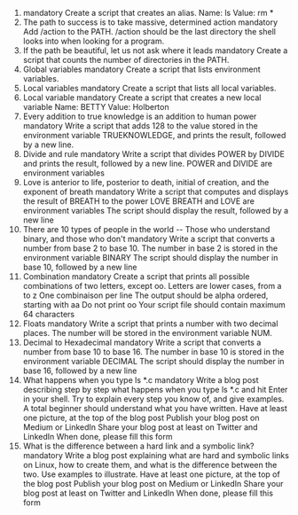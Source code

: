 1. mandatory Create a script that creates an alias. Name: ls Value: rm *
2. The path to success is to take massive, determined action mandatory Add /action to the PATH. /action should be the last directory the shell looks into when looking for a program.
3. If the path be beautiful, let us not ask where it leads mandatory Create a script that counts the number of directories in the PATH.
4. Global variables mandatory Create a script that lists environment variables.
5. Local variables mandatory Create a script that lists all local variables.
6. Local variable mandatory Create a script that creates a new local variable Name: BETTY Value: Holberton
7. Every addition to true knowledge is an addition to human power mandatory Write a script that adds 128 to the value stored in the environment variable TRUEKNOWLEDGE, and prints the result, followed by a new line.
8. Divide and rule mandatory Write a script that divides POWER by DIVIDE and prints the result, followed by a new line. POWER and DIVIDE are environment variables
9. Love is anterior to life, posterior to death, initial of creation, and the exponent of breath mandatory Write a script that computes and displays the result of BREATH to the power LOVE BREATH and LOVE are environment variables The script should display the result, followed by a new line
10. There are 10 types of people in the world -- Those who understand binary, and those who don't mandatory Write a script that converts a number from base 2 to base 10. The number in base 2 is stored in the environment variable BINARY The script should display the number in base 10, followed by a new line
11. Combination mandatory Create a script that prints all possible combinations of two letters, except oo. Letters are lower cases, from a to z One combinaison per line The output should be alpha ordered, starting with aa Do not print oo Your script file should contain maximum 64 characters
12. Floats mandatory Write a script that prints a number with two decimal places. The number will be stored in the environment variable NUM.
13. Decimal to Hexadecimal mandatory Write a script that converts a number from base 10 to base 16. The number in base 10 is stored in the environment variable DECIMAL The script should display the number in base 16, followed by a new line
14. What happens when you type ls *.c mandatory Write a blog post describing step by step what happens when you type ls *.c and hit Enter in your shell. Try to explain every step you know of, and give examples. A total beginner should understand what you have written. Have at least one picture, at the top of the blog post Publish your blog post on Medium or LinkedIn Share your blog post at least on Twitter and LinkedIn When done, please fill this form
15. What is the difference between a hard link and a symbolic link? mandatory Write a blog post explaining what are hard and symbolic links on Linux, how to create them, and what is the difference between the two. Use examples to illustrate. Have at least one picture, at the top of the blog post Publish your blog post on Medium or LinkedIn Share your blog post at least on Twitter and LinkedIn When done, please fill this form
